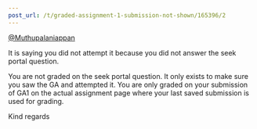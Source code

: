 ```yaml
---
post_url: /t/graded-assignment-1-submission-not-shown/165396/2
---
```

[@Muthupalaniappan](/u/muthupalaniappan)

It is saying you did not attempt it because you did not answer the seek portal question.

You are not graded on the seek portal question. It only exists to make sure you saw the GA and attempted it. You are only graded on your submission of GA1 on the actual assignment page where your last saved submission is used for grading.

Kind regards